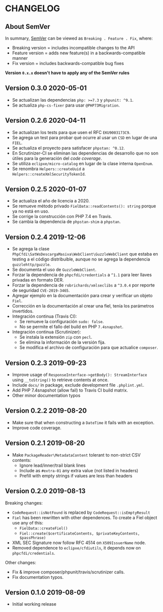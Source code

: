 # CHANGELOG

## About SemVer

In summary, [SemVer](https://semver.org/) can be viewed as ` Breaking . Feature . Fix `, where:

- Breaking version = includes incompatible changes to the API
- Feature version = adds new feature(s) in a backwards-compatible manner
- Fix version = includes backwards-compatible bug fixes

**Version `0.x.x` doesn't have to apply any of the SemVer rules**

## Version 0.3.0 2020-05-01

- Se actualizan las dependencias `php: >=7.3` y `phpunit: ^9.1`.
- Se actualiza `php-cs-fixer` para usar `@PHP73Migration`.


## Version 0.2.6 2020-04-11

- Se actualizan los tests para que usen el RFC `EKU9003173C9`.
- Se agrega un test para probar qué ocurre al usar un `CSD` en lugar de una `FIEL`.
- Se actualiza el proyecto para satisfacer `phpstan: ^0.12`.
- En Scrutinizer-CI se eliminan las dependencias de desarrollo que no son útiles para la generación del *code coverage*.
- Se utiliza `eclipxe/micro-catalog` en lugar de la clase interna `OpenEnum`.
- Se renombra `Helpers::createUuid` a `Helpers::createXmlSecurityTokenId`.

## Version 0.2.5 2020-01-07

- Se actualiza el año de licencia a 2020.
- Se remueve método privado `FielData::readContents(): string` porque ya no está en uso.
- Se corrige la construcción con PHP 7.4 en Travis.
- Se cambia la dependencia de `phpstan-shim` a `phpstan`.


## Version 0.2.4 2019-12-06

- Se agrega la clase `PhpCfdi\SatWsDescargaMasiva\WebClient\GuzzleWebClient` que estaba en testing
  a el código distribuible, aunque no se agrega la dependencia `guzzlehttp/guzzle`.
- Se documenta el uso de `GuzzleWebClient`.
- Forzar la dependencia de `phpcfdi/credentials` a `^1.1` para leer llaves privadas en formato DER.
- Forzar la dependencia de `robrichards/xmlseclibs` a `^3.0.4` por reporte de seguridad `CVE-2019-3465`.
- Agregar ejemplo en la documentación para crear y verificar un objeto `Fiel`.
- Corrección en la documentación al crear una fiel, tenía los parámetros invertidos.
- Integración continua (Travis CI):
    - Se remueve la configuración `sudo: false`.
    - No se permite el fallo del build en PHP `7.4snapshot`.
- Integración continua (Scrutinizer):
    - Se instala la extensión `zip` con `pecl`.
    - Se elimina la información de la versión fija.
    - Se modifica el archivo de configuración para que actualice `composer`.


## Version 0.2.3 2019-09-23

- Improve usage of `ResponseInterface->getBody(): StreamInterface` using `__toString()` to retrieve contents at once.
- Include `docs/` in package, exclude development file `.phplint.yml`.
- Add PHP 7.4snapshot (allow fail) to Travis CI build matrix.
- Other minor documentation typos
 

## Version 0.2.2 2019-08-20

- Make sure that when constructing a `DateTime` it fails with an exception.
- Improve code coverage.
 

## Version 0.2.1 2019-08-20

- Make `PackageReader\MetadataContent` tolerant to non-strict CSV contents:
    - Ignore lead/inner/trail blank lines
    - Include as `#extra-01` any extra value (not listed in headers)
    - Prefill with empty strings if values are less than headers


## Version 0.2.0 2019-08-13

Breaking changes:

- `CodeRequest::isNotFound` is replaced by `CodeRequest::isEmptyResult`
- `Fiel` has been rewritten with other dependences.
  To create a Fiel object use any of this:
    - `FielData::createFiel()`
    - `Fiel::create($certificateContents, $privateKeyContents, $passPhrase)`
- XML SEC Signature now follow RFC 4514 on `X509IssuerName` node.
- Removed dependence to `eclipxe/cfdiutils`, it depends now on `phpcfdi/credentials`.

Other changes:

- Fix & improve composer/phpunit/travis/scrutinizer calls.
- Fix documentation typos.


## Version 0.1.0 2019-08-09

- Initial working release
